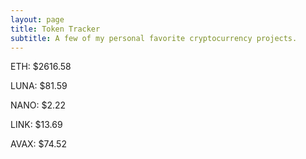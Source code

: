 ```yaml
---
layout: page
title: Token Tracker
subtitle: A few of my personal favorite cryptocurrency projects.
---
```


<!--BEGINCRYPTOINPUT-->
ETH: $2616.58

LUNA: $81.59

NANO: $2.22

LINK: $13.69

AVAX: $74.52

<!--ENDCRYPTOINPUT-->
